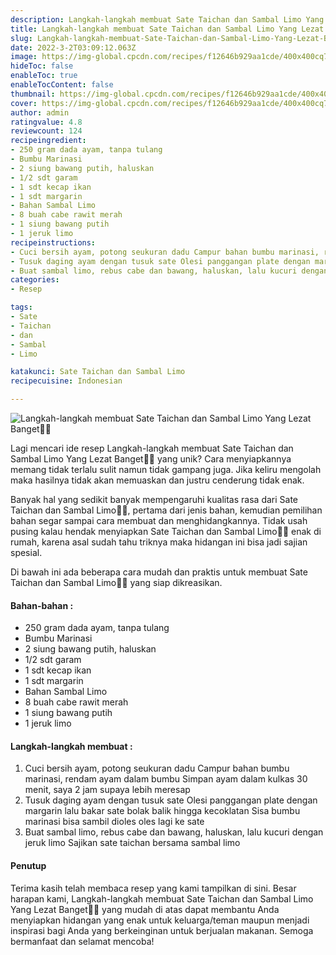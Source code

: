 ```yaml
---
description: Langkah-langkah membuat Sate Taichan dan Sambal Limo Yang Lezat Banget"
title: Langkah-langkah membuat Sate Taichan dan Sambal Limo Yang Lezat Banget
slug: Langkah-langkah-membuat-Sate-Taichan-dan-Sambal-Limo-Yang-Lezat-Banget
date: 2022-3-2T03:09:12.063Z
image: https://img-global.cpcdn.com/recipes/f12646b929aa1cde/400x400cq70/photo.jpg
hideToc: false
enableToc: true
enableTocContent: false
thumbnail: https://img-global.cpcdn.com/recipes/f12646b929aa1cde/400x400cq70/photo.jpg
cover: https://img-global.cpcdn.com/recipes/f12646b929aa1cde/400x400cq70/photo.jpg
author: admin
ratingvalue: 4.8
reviewcount: 124
recipeingredient:
- 250 gram dada ayam, tanpa tulang
- Bumbu Marinasi
- 2 siung bawang putih, haluskan
- 1/2 sdt garam
- 1 sdt kecap ikan
- 1 sdt margarin
- Bahan Sambal Limo
- 8 buah cabe rawit merah
- 1 siung bawang putih
- 1 jeruk limo
recipeinstructions:
- Cuci bersih ayam, potong seukuran dadu Campur bahan bumbu marinasi, rendam ayam dalam bumbu Simpan ayam dalam kulkas 30 menit, saya 2 jam supaya lebih meresap
- Tusuk daging ayam dengan tusuk sate Olesi panggangan plate dengan margarin lalu bakar sate bolak balik hingga kecoklatan Sisa bumbu marinasi bisa sambil dioles oles lagi ke sate
- Buat sambal limo, rebus cabe dan bawang, haluskan, lalu kucuri dengan jeruk limo Sajikan sate taichan bersama sambal limo
categories:
- Resep

tags:
- Sate
- Taichan
- dan
- Sambal
- Limo

katakunci: Sate Taichan dan Sambal Limo
recipecuisine: Indonesian

---
```


![Langkah-langkah membuat Sate Taichan dan Sambal Limo Yang Lezat Banget👩‍🍳](https://img-global.cpcdn.com/recipes/f12646b929aa1cde/400x400cq70/photo.jpg)

Lagi mencari ide resep Langkah-langkah membuat Sate Taichan dan Sambal Limo Yang Lezat Banget👩‍🍳 yang unik? Cara menyiapkannya memang tidak terlalu sulit namun tidak gampang juga. Jika keliru mengolah maka hasilnya tidak akan memuaskan dan justru cenderung tidak enak.

Banyak hal yang sedikit banyak mempengaruhi kualitas rasa dari Sate Taichan dan Sambal Limo👩‍🍳, pertama dari jenis bahan, kemudian pemilihan bahan segar sampai cara membuat dan menghidangkannya. Tidak usah pusing kalau hendak menyiapkan Sate Taichan dan Sambal Limo👩‍🍳 enak di rumah, karena asal sudah tahu triknya maka hidangan ini bisa jadi sajian spesial.

Di bawah ini ada beberapa cara mudah dan praktis untuk membuat Sate Taichan dan Sambal Limo👩‍🍳 yang siap dikreasikan.

<!--inarticleads1-->

#### Bahan-bahan :

- 250 gram dada ayam, tanpa tulang
- Bumbu Marinasi
- 2 siung bawang putih, haluskan
- 1/2 sdt garam
- 1 sdt kecap ikan
- 1 sdt margarin
- Bahan Sambal Limo
- 8 buah cabe rawit merah
- 1 siung bawang putih
- 1 jeruk limo

<!--inarticleads2-->

#### Langkah-langkah membuat :

1. Cuci bersih ayam, potong seukuran dadu Campur bahan bumbu marinasi, rendam ayam dalam bumbu Simpan ayam dalam kulkas 30 menit, saya 2 jam supaya lebih meresap
1. Tusuk daging ayam dengan tusuk sate Olesi panggangan plate dengan margarin lalu bakar sate bolak balik hingga kecoklatan Sisa bumbu marinasi bisa sambil dioles oles lagi ke sate
1. Buat sambal limo, rebus cabe dan bawang, haluskan, lalu kucuri dengan jeruk limo Sajikan sate taichan bersama sambal limo

#### Penutup

Terima kasih telah membaca resep yang kami tampilkan di sini. Besar harapan kami, Langkah-langkah membuat Sate Taichan dan Sambal Limo Yang Lezat Banget👩‍🍳 yang mudah di atas dapat membantu Anda menyiapkan hidangan yang enak untuk keluarga/teman maupun menjadi inspirasi bagi Anda yang berkeinginan untuk berjualan makanan. Semoga bermanfaat dan selamat mencoba!